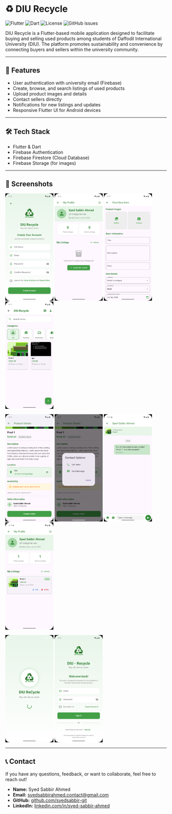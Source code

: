# ♻️ DIU Recycle

![Flutter](https://img.shields.io/badge/Flutter-3.7-blue?logo=flutter&logoColor=white)
![Dart](https://img.shields.io/badge/Dart-3.0-blue?logo=dart&logoColor=white)
![License](https://img.shields.io/github/license/syedsabbir-git/DIU-Recycle)
![GitHub issues](https://img.shields.io/github/issues/syedsabbir-git/DIU-Recycle)

DIU Recycle is a Flutter-based mobile application designed to facilitate buying and selling used products among students of Daffodil International University (DIU). The platform promotes sustainability and convenience by connecting buyers and sellers within the university community.

---

## 🚀 Features

- User authentication with university email (Firebase)
- Create, browse, and search listings of used products
- Upload product images and details
- Contact sellers directly
- Notifications for new listings and updates
- Responsive Flutter UI for Android devices

---

## 🛠️ Tech Stack

- Flutter & Dart
- Firebase Authentication
- Firebase Firestore (Cloud Database)
- Firebase Storage (for images)

---

## 📱 Screenshots

<p float="left">
  <img src="Sceenshoot/ss1.png" alt="Screenshot 1" width="150" />
  <img src="Sceenshoot/ss2.png" alt="Screenshot 2" width="150" />
  <img src="Sceenshoot/ss3.png" alt="Screenshot 3" width="150" />
  <img src="Sceenshoot/ss4.png" alt="Screenshot 4" width="150" />
</p>
<p float="left">
  <img src="Sceenshoot/ss5.png" alt="Screenshot 5" width="150" />
  <img src="Sceenshoot/ss6.png" alt="Screenshot 6" width="150" />
  <img src="Sceenshoot/ss7.png" alt="Screenshot 7" width="150" />
  <img src="Sceenshoot/ss8.png" alt="Screenshot 8" width="150" />
</p>
<p float="left">
  <img src="Sceenshoot/ss9.png" alt="Screenshot 9" width="150" />
  <img src="Sceenshoot/ss10.png" alt="Screenshot 10" width="150" />
</p>

---

## 📞 Contact

If you have any questions, feedback, or want to collaborate, feel free to reach out!

- **Name:** Syed Sabbir Ahmed  
- **Email:** [syedsabbirahmed.contact@gmail.com](mailto:syedsabbirahmed.contact@gmail.com)  
- **GitHub:** [github.com/syedsabbir-git](https://github.com/syedsabbir-git)  
- **LinkedIn:** [linkedin.com/in/syed-sabbir-ahmed](https://www.linkedin.com/in/syed-sabbir-ahmed/) 


